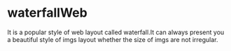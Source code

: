 # waterfallWeb
It is a popular style of web layout called waterfall.It can always present you a beautiful style of imgs layout whether the size of imgs are not irregular.
